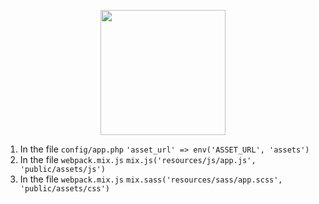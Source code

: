<p align="center"><img src="https://res.cloudinary.com/auxe/image/upload/v1584899634/auxe/auxeBlack220x51_gqqucy.png" width="200"></p>

1. In the file `config/app.php` `'asset_url' => env('ASSET_URL', 'assets')`
2. In the file `webpack.mix.js` `mix.js('resources/js/app.js', 'public/assets/js')`
3. In the file `webpack.mix.js` `mix.sass('resources/sass/app.scss', 'public/assets/css')`



